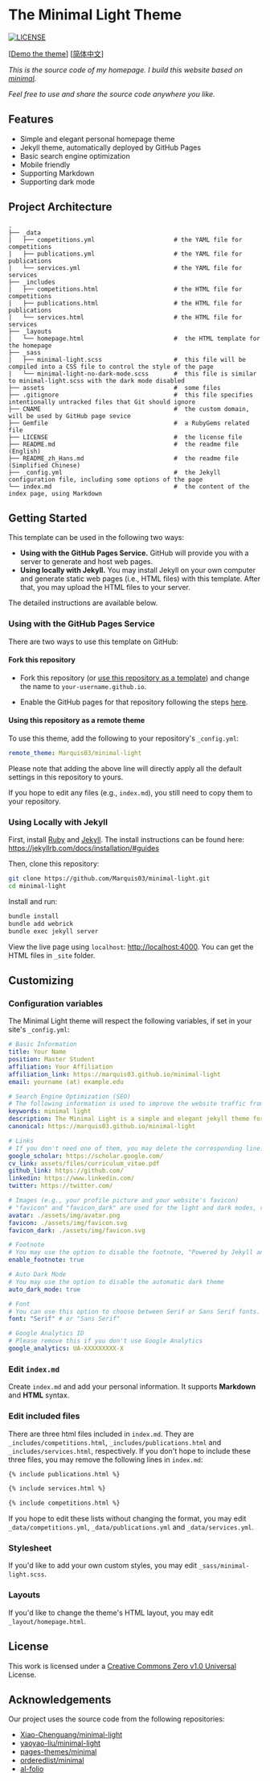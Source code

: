 # The Minimal Light Theme

[![LICENSE](https://img.shields.io/github/license/Marquis03/minimal-light?style=flat-square&logo=creative-commons&color=EF9421)](https://github.com/Marquis03/minimal-light/blob/main/LICENSE)

[[Demo the theme](https://marquis03.github.io/minimal-light)] [[简体中文](./README_zh_Hans.md)]

*This is the source code of my homepage. I build this website based on [minimal](https://github.com/orderedlist/minimal).*

*Feel free to use and share the source code anywhere you like.*

## Features

- Simple and elegant personal homepage theme
- Jekyll theme, automatically deployed by GitHub Pages
- Basic search engine optimization
- Mobile friendly
- Supporting Markdown
- Supporting dark mode

## Project Architecture

```text
.
├── _data
|   ├── competitions.yml                      # the YAML file for competitions
|   ├── publications.yml                      # the YAML file for publications
|   └── services.yml                          # the YAML file for services
├── _includes
|   ├── competitions.html                     # the HTML file for competitions
|   ├── publications.html                     # the HTML file for publications
|   └── services.html                         # the HTML file for services
├── _layouts
|   └── homepage.html                         #  the HTML template for the homepage
├── _sass
|   ├── minimal-light.scss                    #  this file will be compiled into a CSS file to control the style of the page
|   └── minimal-light-no-dark-mode.scss       #  this file is similar to minimal-light.scss with the dark mode disabled
├── assets                                    #  some files
├── .gitignore                                #  this file specifies intentionally untracked files that Git should ignore
├── CNAME                                     #  the custom domain, will be used by GitHub page sevice
├── Gemfile                                   #  a RubyGems related file
├── LICENSE                                   #  the license file
├── README.md                                 #  the readme file (English)
├── README_zh_Hans.md                         #  the readme file (Simplified Chinese)
├── _config.yml                               #  the Jekyll configuration file, including some options of the page
└── index.md                                  #  the content of the index page, using Markdown
```

## Getting Started

This template can be used in the following two ways:

- **Using with the GitHub Pages Service.** GitHub will provide you with a server to generate and host web pages.
- **Using locally with Jekyll.** You may install Jekyll on your own computer and generate static web pages (i.e., HTML files) with this template. After that, you may upload the HTML files to your server.

The detailed instructions are available below.

### Using with the GitHub Pages Service

There are two ways to use this template on GitHub:

#### Fork this repository

- Fork this repository (or [use this repository as a template](https://docs.github.com/en/github/creating-cloning-and-archiving-repositories/creating-a-repository-from-a-template)) and change the name to `your-username.github.io`.

- Enable the GitHub pages for that repository following the steps [here](https://docs.github.com/en/pages/getting-started-with-github-pages/creating-a-github-pages-site#creating-your-site).

#### Using this repository as a remote theme

To use this theme, add the following to your repository's `_config.yml`:

```yaml
remote_theme: Marquis03/minimal-light
```

Please note that adding the above line will directly apply all the default settings in this repository to yours.

If you hope to edit any files (e.g., `index.md`), you still need to copy them to your repository.

### Using Locally with Jekyll

First, install [Ruby](https://www.ruby-lang.org/en/) and [Jekyll](https://jekyllrb.com/). The install instructions can be found here: <https://jekyllrb.com/docs/installation/#guides>

Then, clone this repository:

```bash
git clone https://github.com/Marquis03/minimal-light.git
cd minimal-light
```

Install and run:

```bash
bundle install
bundle add webrick
bundle exec jekyll server
```

View the live page using `localhost`:
<http://localhost:4000>. You can get the HTML files in `_site` folder.

## Customizing

### Configuration variables

The Minimal Light theme will respect the following variables, if set in your site's `_config.yml`:

  ```yaml
# Basic Information
title: Your Name
position: Master Student
affiliation: Your Affiliation
affiliation_link: https://marquis03.github.io/minimal-light
email: yourname (at) example.edu

# Search Engine Optimization (SEO)
# The following information is used to improve the website traffic from search engines, e.g., Google.
keywords: minimal light
description: The Minimal Light is a simple and elegant jekyll theme for academic personal homepage.
canonical: https://marquis03.github.io/minimal-light

# Links
# If you don't need one of them, you may delete the corresponding line.
google_scholar: https://scholar.google.com/
cv_link: assets/files/curriculum_vitae.pdf
github_link: https://github.com/
linkedin: https://www.linkedin.com/
twitter: https://twitter.com/

# Images (e.g., your profile picture and your website's favicon)
# "favicon" and "favicon_dark" are used for the light and dark modes, respectively.
avatar: ./assets/img/avatar.png
favicon: ./assets/img/favicon.svg
favicon_dark: ./assets/img/favicon.svg

# Footnote
# You may use the option to disable the footnote, "Powered by Jekyll and Minimal Light theme."
enable_footnote: true

# Auto Dark Mode
# You may use the option to disable the automatic dark theme
auto_dark_mode: true

# Font
# You can use this option to choose between Serif or Sans Serif fonts.
font: "Serif" # or "Sans Serif"

# Google Analytics ID
# Please remove this if you don't use Google Analytics
google_analytics: UA-XXXXXXXXX-X
```

### Edit `index.md`

Create `index.md` and add your personal information. It supports **Markdown** and **HTML** syntax.

### Edit included files

There are three html files included in `index.md`. They are `_includes/competitions.html`, `_includes/publications.html` and `_includes/services.html`, respectively. If you don't hope to include these three files, you may remove the following lines in `index.md`:

```markdown
{% include publications.html %}

{% include services.html %}

{% include competitions.html %}
```

If you hope to edit these lists without changing the format, you may edit `_data/competitions.yml`, `_data/publications.yml` and `_data/services.yml`.

### Stylesheet

If you'd like to add your own custom styles, you may edit `_sass/minimal-light.scss`.

### Layouts

If you'd like to change the theme's HTML layout, you may edit `_layout/homepage.html`.

## License

This work is licensed under a [Creative Commons Zero v1.0 Universal](https://github.com/Marquis03/minimal-light/blob/main/LICENSE) License.

## Acknowledgements

Our project uses the source code from the following repositories:

- [Xiao-Chenguang/minimal-light](https://github.com/Xiao-Chenguang/minimal-light)
- [yaoyao-liu/minimal-light](https://github.com/yaoyao-liu/minimal-light)
- [pages-themes/minimal](https://github.com/pages-themes/minimal)
- [orderedlist/minimal](https://github.com/orderedlist/minimal)
- [al-folio](https://github.com/alshedivat/al-folio)
